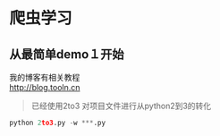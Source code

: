 # 爬虫学习  
## 从最简单demo１开始    
我的博客有相关教程    
http://blog.tooln.cn 

> 已经使用2to3 对项目文件进行从python2到3的转化

```python
python 2to3.py -w ***.py
```
